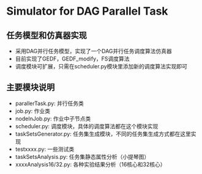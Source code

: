 # Simulator for DAG Parallel Task
## 任务模型和仿真器实现
- 采用DAG并行任务模型，实现了一个DAG并行任务调度算法仿真器
- 目前实现了GEDF，GEDF_modify，FS调度算法
- 调度模块可扩展，只需在scheduler.py模块里添加新的调度算法实现即可
## 主要模块说明
- parallerTask.py: 并行任务类
- job.py: 作业类
- nodeInJob.py: 作业中子节点类
- scheduler.py: 调度模块，具体的调度算法都在这个模块实现
- taskSetsGenerator.py: 任务集生成模块，不同的任务集生成方式都在这里实现
- testxxxx.py: 一些测试类
- taskSetsAnalysis.py: 任务集静态属性分析（小提琴图）
- xxxxAnalysis16/32.py: 各种实验结果分析（16核心和32核心）
  

